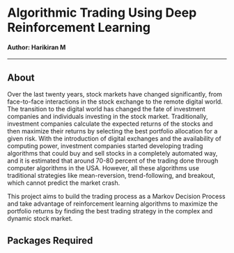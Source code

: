 # Algorithmic Trading Using Deep Reinforcement Learning

#### Author: Harikiran M

---

## About

Over the last twenty years, stock markets have changed significantly, from face-to-face interactions in the stock exchange to the remote digital world. The transition to the digital world has changed the fate of investment companies and individuals investing in the stock market. Traditionally, investment companies calculate the expected returns of the stocks and then maximize their returns by selecting the best portfolio allocation for a given risk. With the introduction of digital exchanges and the availability of computing power, investment companies started developing trading algorithms that could buy and sell stocks in a completely automated way, and it is estimated that around 70-80 percent of the trading done through computer algorithms in the USA. However, all these algorithms use traditional strategies like mean-reversion, trend-following, and breakout, which cannot predict the market crash. 

This project aims to build the trading process as a Markov Decision Process and take advantage of reinforcement learning algorithms to maximize the portfolio returns by finding the best trading strategy in the complex and dynamic stock market.

## Packages Required
